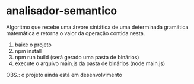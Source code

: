 # analisador-semantico
Algoritmo que recebe uma árvore sintática de uma determinada gramática matemática e retorna o valor da operação contida nesta.

1. baixe o projeto
2. npm install
3. npm run build (será gerado uma pasta de binários) 
4. execute o arquivo main.js da pasta de binários (node main.js)

OBS.: o projeto ainda está em desenvolvimento
